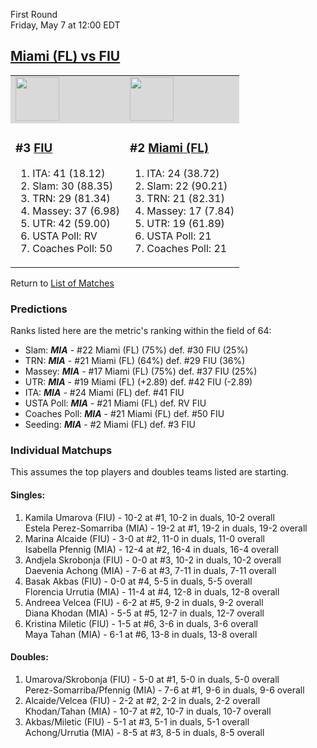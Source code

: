 First Round  
Friday, May 7 at 12:00 EDT
## [Miami (FL) vs FIU](https://www.ncaa.com/game/5833652) 

<table>  
<tr style="background-color: #d9d9d9 !important"><td><a href="../index.md"><a href="../index.md"><img src="https://www.ncaa.com/sites/default/files/images/logos/schools/f/fiu.70.png" width="70" height="70" /></a></a></td><td><a href="../index.md"><a href="../index.md"><img src="https://www.ncaa.com/sites/default/files/images/logos/schools/m/miami-fl.70.png" width="70" height="70" /></a></a></td></tr>
<tr><td>  

<h3>#3 <a href="../index.md">FIU</a></h3>  

<ol>  
<li>ITA: 41 (18.12)</li>  
<li>Slam: 30 (88.35)</li>  
<li>TRN: 29 (81.34)</li>  
<li>Massey: 37 (6.98)</li>  
<li>UTR: 42 (59.00)</li>  
<li>USTA Poll: RV</li>  
<li>Coaches Poll: 50</li>  
</ol>  

</td><td>  

<h3>#2 <a href="../index.md">Miami (FL)</a></h3>  

<ol>  
<li>ITA: 24 (38.72)</li>  
<li>Slam: 22 (90.21)</li>  
<li>TRN: 21 (82.31)</li>  
<li>Massey: 17 (7.84)</li>  
<li>UTR: 19 (61.89)</li>  
<li>USTA Poll: 21</li>  
<li>Coaches Poll: 21</li>  
</ol>  

</td></tr></table>  

Return to [List of Matches](../index.md)  

### Predictions  

Ranks listed here are the metric's ranking within the field of 64:  
- Slam: ***MIA*** - #22 Miami (FL) (75%) def. #30 FIU (25%)  
- TRN: ***MIA*** - #21 Miami (FL) (64%) def. #29 FIU (36%)  
- Massey: ***MIA*** - #17 Miami (FL) (75%) def. #37 FIU (25%)  
- UTR: ***MIA*** - #19 Miami (FL) (+2.89) def. #42 FIU (-2.89)  
- ITA: ***MIA*** - #24 Miami (FL) def. #41 FIU  
- USTA Poll: ***MIA*** - #21 Miami (FL) def. RV FIU  
- Coaches Poll: ***MIA*** - #21 Miami (FL) def. #50 FIU  
- Seeding: ***MIA*** - #2 Miami (FL) def. #3 FIU  

### Individual Matchups  

This assumes the top players and doubles teams listed are starting.  

#### Singles:  
1. Kamila Umarova (FIU) - 10-2 at #1, 10-2 in duals, 10-2 overall  
   Estela Perez-Somarriba (MIA) - 19-2 at #1, 19-2 in duals, 19-2 overall
2. Marina Alcaide (FIU) - 3-0 at #2, 11-0 in duals, 11-0 overall  
   Isabella Pfennig (MIA) - 12-4 at #2, 16-4 in duals, 16-4 overall
3. Andjela Skrobonja (FIU) - 0-0 at #3, 10-2 in duals, 10-2 overall  
   Daevenia Achong (MIA) - 7-6 at #3, 7-11 in duals, 7-11 overall
4. Basak Akbas (FIU) - 0-0 at #4, 5-5 in duals, 5-5 overall  
   Florencia Urrutia (MIA) - 11-4 at #4, 12-8 in duals, 12-8 overall
5. Andreea Velcea (FIU) - 6-2 at #5, 9-2 in duals, 9-2 overall  
   Diana Khodan (MIA) - 5-5 at #5, 12-7 in duals, 12-7 overall
6. Kristina Miletic (FIU) - 1-5 at #6, 3-6 in duals, 3-6 overall  
   Maya Tahan (MIA) - 6-1 at #6, 13-8 in duals, 13-8 overall

#### Doubles:  
1. Umarova/Skrobonja (FIU) - 5-0 at #1, 5-0 in duals, 5-0 overall  
   Perez-Somarriba/Pfennig (MIA) - 7-6 at #1, 9-6 in duals, 9-6 overall
2. Alcaide/Velcea (FIU) - 2-2 at #2, 2-2 in duals, 2-2 overall  
   Khodan/Tahan (MIA) - 10-7 at #2, 10-7 in duals, 10-7 overall
3. Akbas/Miletic (FIU) - 5-1 at #3, 5-1 in duals, 5-1 overall  
   Achong/Urrutia (MIA) - 8-5 at #3, 8-5 in duals, 8-5 overall